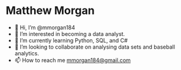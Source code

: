 # Matthew Morgan

- 👋 Hi, I’m @mmorgan184
- 👀 I’m interested in becoming a data analyst.
- 🌱 I’m currently learning Python, SQL, and C#
- 💞️ I’m looking to collaborate on analysing data sets and baseball analytics.
- 📫 How to reach me mmorgan184@gmail.com

